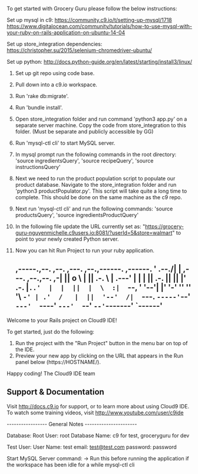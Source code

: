To get started with Grocery Guru please follow the below instructions:

Set up mysql in c9:
https://community.c9.io/t/setting-up-mysql/1718
https://www.digitalocean.com/community/tutorials/how-to-use-mysql-with-your-ruby-on-rails-application-on-ubuntu-14-04

Set up store_integration dependencies:
https://christopher.su/2015/selenium-chromedriver-ubuntu/

Set up python:
http://docs.python-guide.org/en/latest/starting/install3/linux/

1. Set up git repo using code base.
2. Pull down into a c9.io workspace.
3. Run 'rake db:migrate'.
4. Run 'bundle install'.
5. Open store_integration folder and run command 
   'python3 app.py' on a separate server machine. 
   Copy the code from store_integration to this folder. 
   (Must be separate and publicly accessible by GG)
6. Run 'mysql-ctl cli' to start MySQL server. 
7. In mysql prompt run the following commands in the root directory: 'source ingredientsQuery', 'source recipeQuery', 'source instructionsQuery'
8. Next we need to run the product population script to populate our product database. Navigate to the store_integration folder and run 'python3 productPopulator.py'. This script will take quite a long time to complete. This should be done on the same machine as the c9 repo.
9. Next run 'mysql-ctl cli' and run the following commands: 'source productsQuery', 'source ingredientsProductQuery'
10. In the following file update the URL currently set as: "https://grocery-guru-nguyenmichelle.c9users.io:8081/?userId=5&store=walmart" to point to your newly created Python server.  
11. Now you can hit Run Project to run your ruby application.
 
 
 
 
 
 
     ,-----.,--.                  ,--. ,---.   ,--.,------.  ,------.
    '  .--./|  | ,---. ,--.,--. ,-|  || o   \  |  ||  .-.  \ |  .---'
    |  |    |  || .-. ||  ||  |' .-. |`..'  |  |  ||  |  \  :|  `--, 
    '  '--'\|  |' '-' ''  ''  '\ `-' | .'  /   |  ||  '--'  /|  `---.
     `-----'`--' `---'  `----'  `---'  `--'    `--'`-------' `------'
    ----------------------------------------------------------------- 


Welcome to your Rails project on Cloud9 IDE!

To get started, just do the following:

1. Run the project with the "Run Project" button in the menu bar on top of the IDE.
2. Preview your new app by clicking on the URL that appears in the Run panel below (https://HOSTNAME/).

Happy coding!
The Cloud9 IDE team


## Support & Documentation

Visit http://docs.c9.io for support, or to learn more about using Cloud9 IDE. 
To watch some training videos, visit http://www.youtube.com/user/c9ide

----------------- General Notes ----------------------

Database:
    Root User: root
    Database Name: c9 for test, groceryguru for dev
     
Test User:
    User Name: test
    email: test@test.com
    password: password
    

Start MySQL Server command:    -> Run this before running the application if the workspace has been idle for a while
    mysql-ctl cli